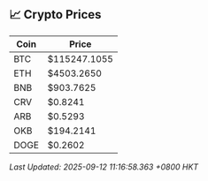 ## 📈 Crypto Prices

| Coin | Price |
| ---- | ----- |
| BTC | $115247.1055 |
| ETH | $4503.2650 |
| BNB | $903.7625 |
| CRV | $0.8241 |
| ARB | $0.5293 |
| OKB | $194.2141 |
| DOGE | $0.2602 |

_Last Updated: 2025-09-12 11:16:58.363 +0800 HKT_